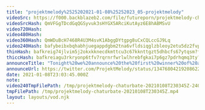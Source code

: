```yaml
---
title: "projektmelody%2525202021-01-08%25252023_05-projektmelody"
videoSrc: https://f000.backblazeb2.com/file/futureporn/projektmelody-chaturbate-2021-01-08.mp4
videoSrcHash: QmVFGgTDcdGqQGSyvuk3sHYGX5ARciKutAyz6E8hABMSvU
video720Hash: 
video480Hash: 
video360Hash: QmWDuBcH7468R4U3M4svK1AbggDYtgpg8uCxCQLccGJ9Lq
video240Hash: bafybeibxbqhabhjuegappdgbm2tna6vfldsiqglzbleoy2etu5dz2fvpei?filename=projektmelody-chaturbate-20210108T230345Z-240p.mp4
thinHash: bafkreig74jlvim5j2okxkknecdkmttcu3c67kknttgzt5dhbcfs67ytqsm?filename=20210108T230345Z_thin.jpg
thiccHash: bafkreiagu3rkryonp6tfv7rqrnrfwrlwlhrebfgkai7p6gz7pdrhqmq3ty?filename=20210108T230345Z_thicc.jpg
announceTitle: "Tonight%20we%20announce%20the%20first%20winner%20of%20a%20Tenga%20spinner%21%21%21%20Super%20Hyped%21%21%21"
announceUrl: https://twitter.com/ProjektMelody/status/1347680421920862209
date: 2021-01-08T23:03:45.000Z
note: 
video240TmpFilePath: /tmp/projektmelody-chaturbate-20210108T230345Z-240p.mp4
tmpFilePath: /tmp/projektmelody-chaturbate-20210108T230345Z.mp4
layout: layouts/vod.njk
---
```

